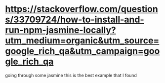 # https://stackoverflow.com/questions/33709724/how-to-install-and-run-npm-jasmine-locally?utm_medium=organic&utm_source=google_rich_qa&utm_campaign=google_rich_qa

going through some jasmine this is the best example that I found
